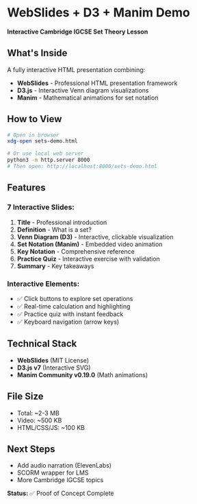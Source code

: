 # WebSlides + D3 + Manim Demo

**Interactive Cambridge IGCSE Set Theory Lesson**

## What's Inside

A fully interactive HTML presentation combining:
- **WebSlides** - Professional HTML presentation framework
- **D3.js** - Interactive Venn diagram visualizations
- **Manim** - Mathematical animations for set notation

## How to View

```bash
# Open in browser
xdg-open sets-demo.html

# Or use local web server
python3 -m http.server 8000
# Then open: http://localhost:8000/sets-demo.html
```

## Features

### 7 Interactive Slides:
1. **Title** - Professional introduction
2. **Definition** - What is a set?
3. **Venn Diagram (D3)** - Interactive, clickable visualization
4. **Set Notation (Manim)** - Embedded video animation
5. **Key Notation** - Comprehensive reference
6. **Practice Quiz** - Interactive exercise with validation
7. **Summary** - Key takeaways

### Interactive Elements:
- ✅ Click buttons to explore set operations
- ✅ Real-time calculation and highlighting
- ✅ Practice quiz with instant feedback
- ✅ Keyboard navigation (arrow keys)

## Technical Stack

- **WebSlides** (MIT License)
- **D3.js v7** (Interactive SVG)
- **Manim Community v0.19.0** (Math animations)

## File Size

- Total: ~2-3 MB
- Video: ~500 KB
- HTML/CSS/JS: ~100 KB

## Next Steps

- Add audio narration (ElevenLabs)
- SCORM wrapper for LMS
- More Cambridge IGCSE topics

**Status:** ✅ Proof of Concept Complete
